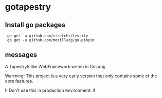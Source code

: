 gotapestry
==========

## Install go packages

``` shell
 go get -u github.com/stretchr/testify
 go get -u github.com/mozillazg/go-pinyin
```


## messages


A Tapestry5 like WebFramework writen in GoLang

Warrning: This project is a very early version that only contains some
of the core features.

!! Don't use this in production environment. !!
